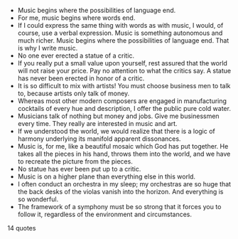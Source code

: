  - Music begins where the possibilities of language end.
 - For me, music begins where words end.
 - If I could express the same thing with words as with music, I would, of course, use a verbal expression. Music is something autonomous and much richer. Music begins where the possibilities of language end. That is why I write music.
 - No one ever erected a statue of a critic.
 - If you really put a small value upon yourself, rest assured that the world will not raise your price. Pay no attention to what the critics say. A statue has never been erected in honor of a critic.
 - It is so difficult to mix with artists! You must choose business men to talk to, because artists only talk of money.
 - Whereas most other modern composers are engaged in manufacturing cocktails of every hue and description, I offer the public pure cold water.
 - Musicians talk of nothing but money and jobs. Give me businessmen every time. They really are interested in music and art.
 - If we understood the world, we would realize that there is a logic of harmony underlying its manifold apparent dissonances.
 - Music is, for me, like a beautiful mosaic which God has put together. He takes all the pieces in his hand, throws them into the world, and we have to recreate the picture from the pieces.
 - No statue has ever been put up to a critic.
 - Music is on a higher plane than everything else in this world.
 - I often conduct an orchestra in my sleep; my orchestras are so huge that the back desks of the violas vanish into the horizon. And everything is so wonderful.
 - The framework of a symphony must be so strong that it forces you to follow it, regardless of the environment and circumstances.

14 quotes